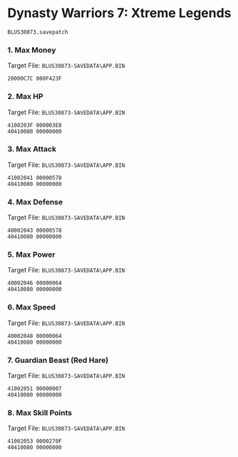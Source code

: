 #  Dynasty Warriors 7: Xtreme Legends 

`BLUS30873.savepatch`

### 1. Max Money

Target File: `BLUS30873-SAVEDATA\APP.BIN`

```
20000C7C 000F423F
```

### 2. Max HP

Target File: `BLUS30873-SAVEDATA\APP.BIN`

```
4100203F 000003E8
40410080 00000000
```

### 3. Max Attack

Target File: `BLUS30873-SAVEDATA\APP.BIN`

```
41002041 00000578
40410080 00000000
```

### 4. Max Defense

Target File: `BLUS30873-SAVEDATA\APP.BIN`

```
40002043 00000578
40410080 00000000
```

### 5. Max Power

Target File: `BLUS30873-SAVEDATA\APP.BIN`

```
40002046 00000064
40410080 00000000
```

### 6. Max Speed

Target File: `BLUS30873-SAVEDATA\APP.BIN`

```
40002048 00000064
40410080 00000000
```

### 7. Guardian Beast (Red Hare)

Target File: `BLUS30873-SAVEDATA\APP.BIN`

```
41002051 00000007
40410080 00000000
```

### 8. Max Skill Points

Target File: `BLUS30873-SAVEDATA\APP.BIN`

```
41002053 0000270F
40410080 00000000
```

